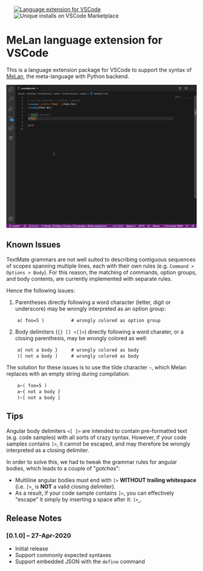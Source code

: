 
<a href="https://marketplace.visualstudio.com/items?itemName=jhadida.melan"><img src="https://img.shields.io/badge/VSCode%20Marketplace-melan-blue" alt="Language extension for VSCode" style="margin:0 20px;"></a>
<img src="https://img.shields.io/visual-studio-marketplace/i/jhadida.melan?color=green&style=plastic" alt="Unique installs on VSCode Marketplace" style="margin:0 20px;">

# MeLan language extension for VSCode

This is a language extension package for VSCode to support the syntax of [MeLan](https://github.com/jhadida/melan), the meta-language with Python backend.

![Syntax highlighting in action](assets/demo.gif)

## Known Issues

TextMate grammars are not well suited to describing contiguous sequences of scopes spanning multiple lines, each with their own rules (e.g. `Command > Options > Body`).
For this reason, the matching of commands, option groups, and body contents, are currently implemented with separate rules. 

Hence the following issues:

1. Parentheses directly following a word character (letter, digit or underscore) may be wrongly interpreted as an option group:
```
    a( foo=5 )          # wrongly colored as option group
```
2. Body delimiters (`{} [] <[]>`) directly following a word charater, or a closing parenthesis, may be wrongly colored as well:
```
    a{ not a body }     # wrongly colored as body
    )[ not a body ]     # wrongly colored as body
```

The solution for these issues is to use the tilde character `~`, which Melan replaces with an empty string during compilation:
```
    a~( foo=5 )
    a~{ not a body }
    )~[ not a body ]
```

## Tips

Angular body delimiters `<[ ]>` are intended to contain pre-formatted text (e.g. code samples) with all sorts of crazy syntax.
However, if your code samples contains `]>`, it cannot be escaped, and may therefore be wrongly interpreted as a closing delimiter.

In order to solve this, we had to tweak the grammar rules for angular bodies, which leads to a couple of "_gotchas_":

- Multiline angular bodies must end with `]>` **WITHOUT trailing whitespace** (i.e. `]>⎵` is **NOT** a valid closing delimiter).
- As a result, if your code sample contains `]>`, you can effectively "escape" it simply by inserting a space after it: `]>⎵`.

## Release Notes

### [0.1.0] – 27-Apr-2020

- Initial release
- Support commonly expected syntaxes
- Support embedded JSON with the `define` command
